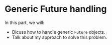# Generic Future handling

In this part, we will:
- Dicuss how to handle generic `Future` objects.
- Talk about my approach to solve this problem.
